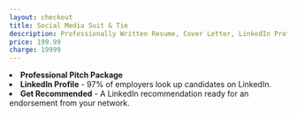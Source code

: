 ```yaml
---
layout: checkout
title: Social Media Suit & Tie
description: Professionally Written Resume, Cover Letter, LinkedIn Profile, & LinkedIn Recommendation
price: 199.99
charge: 19999
---
```

<li><span class="checkmark bg--primary-1"> </span><b>Professional Pitch Package</b></li>
<li><span class="checkmark bg--primary-1"> </span><b>LinkedIn Profile</b> - 97% of employers look up candidates on LinkedIn.</li>
<li><span class="checkmark bg--primary-1"> </span><b>Get Recommended</b> - A LinkedIn recommendation ready for an endorsement from your network.</li>